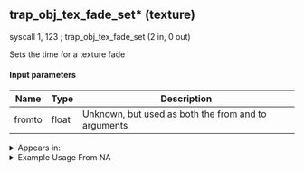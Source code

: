 ## trap_obj_tex_fade_set* (texture)

syscall 1, 123 ; trap_obj_tex_fade_set (2 in, 0 out)

Sets the time for a texture fade

#### Input parameters
| Name | Type | Description
|------|------|------------
| fromto   | float   | Unknown, but used as both the from and to arguments




<details>
	<summary>Appears in:</summary>

</details>

<details>
	<summary>Example Usage From NA</summary>

</details>


